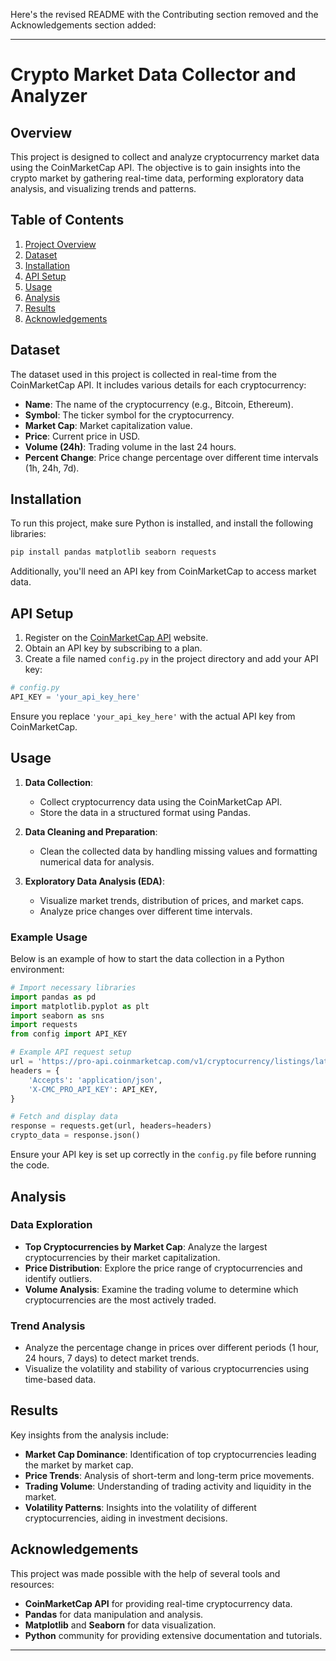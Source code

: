 Here's the revised README with the Contributing section removed and the Acknowledgements section added:

---

# Crypto Market Data Collector and Analyzer

## Overview

This project is designed to collect and analyze cryptocurrency market data using the CoinMarketCap API. The objective is to gain insights into the crypto market by gathering real-time data, performing exploratory data analysis, and visualizing trends and patterns.

## Table of Contents

1. [Project Overview](#overview)
2. [Dataset](#dataset)
3. [Installation](#installation)
4. [API Setup](#api-setup)
5. [Usage](#usage)
6. [Analysis](#analysis)
7. [Results](#results)
8. [Acknowledgements](#acknowledgements)

## Dataset

The dataset used in this project is collected in real-time from the CoinMarketCap API. It includes various details for each cryptocurrency:
- **Name**: The name of the cryptocurrency (e.g., Bitcoin, Ethereum).
- **Symbol**: The ticker symbol for the cryptocurrency.
- **Market Cap**: Market capitalization value.
- **Price**: Current price in USD.
- **Volume (24h)**: Trading volume in the last 24 hours.
- **Percent Change**: Price change percentage over different time intervals (1h, 24h, 7d).

## Installation

To run this project, make sure Python is installed, and install the following libraries:

```bash
pip install pandas matplotlib seaborn requests
```

Additionally, you'll need an API key from CoinMarketCap to access market data.

## API Setup

1. Register on the [CoinMarketCap API](https://coinmarketcap.com/api/) website.
2. Obtain an API key by subscribing to a plan.
3. Create a file named `config.py` in the project directory and add your API key:

```python
# config.py
API_KEY = 'your_api_key_here'
```

Ensure you replace `'your_api_key_here'` with the actual API key from CoinMarketCap.

## Usage

1. **Data Collection**:
   - Collect cryptocurrency data using the CoinMarketCap API.
   - Store the data in a structured format using Pandas.

2. **Data Cleaning and Preparation**:
   - Clean the collected data by handling missing values and formatting numerical data for analysis.

3. **Exploratory Data Analysis (EDA)**:
   - Visualize market trends, distribution of prices, and market caps.
   - Analyze price changes over different time intervals.

### Example Usage

Below is an example of how to start the data collection in a Python environment:

```python
# Import necessary libraries
import pandas as pd
import matplotlib.pyplot as plt
import seaborn as sns
import requests
from config import API_KEY

# Example API request setup
url = 'https://pro-api.coinmarketcap.com/v1/cryptocurrency/listings/latest'
headers = {
    'Accepts': 'application/json',
    'X-CMC_PRO_API_KEY': API_KEY,
}

# Fetch and display data
response = requests.get(url, headers=headers)
crypto_data = response.json()
```

Ensure your API key is set up correctly in the `config.py` file before running the code.

## Analysis

### Data Exploration
- **Top Cryptocurrencies by Market Cap**: Analyze the largest cryptocurrencies by their market capitalization.
- **Price Distribution**: Explore the price range of cryptocurrencies and identify outliers.
- **Volume Analysis**: Examine the trading volume to determine which cryptocurrencies are the most actively traded.

### Trend Analysis
- Analyze the percentage change in prices over different periods (1 hour, 24 hours, 7 days) to detect market trends.
- Visualize the volatility and stability of various cryptocurrencies using time-based data.

## Results

Key insights from the analysis include:
- **Market Cap Dominance**: Identification of top cryptocurrencies leading the market by market cap.
- **Price Trends**: Analysis of short-term and long-term price movements.
- **Trading Volume**: Understanding of trading activity and liquidity in the market.
- **Volatility Patterns**: Insights into the volatility of different cryptocurrencies, aiding in investment decisions.

## Acknowledgements

This project was made possible with the help of several tools and resources:
- **CoinMarketCap API** for providing real-time cryptocurrency data.
- **Pandas** for data manipulation and analysis.
- **Matplotlib** and **Seaborn** for data visualization.
- **Python** community for providing extensive documentation and tutorials.

--- 

